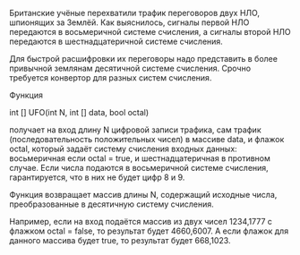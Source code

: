  Британские учёные перехватили трафик переговоров двух НЛО, шпионящих за Землёй. Как выяснилось, сигналы первой НЛО передаются в восьмеричной системе счисления, а сигналы второй НЛО передаются в шестнадцатеричной системе счисления.

Для быстрой расшифровки их переговоры надо представить в более привычной землянам десятичной системе счисления. Срочно требуется конвертор для разных систем счисления.

Функция

int [] UFO(int N, int [] data, bool octal)

получает на вход длину N цифровой записи трафика, сам трафик (последовательность положительных чисел) в массиве data, и флажок octal, который задаёт систему счисления входных данных: восьмеричная если octal = true, и шестнадцатеричная в противном случае.
Если числа подаются в восьмеричной системе счисления, гарантируется, что в них не будет цифр 8 и 9.

Функция возвращает массив длины N, содержащий исходные числа, преобразованные в десятичную систему счисления.

Например, если на вход подаётся массив из двух чисел 1234,1777 с флажком octal = false, то результат будет 4660,6007.
А если флажок для данного массива будет true, то результат будет 668,1023. 
